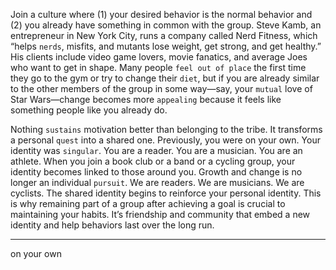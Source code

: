 Join a culture where (1) your desired behavior is the normal
behavior and (2) you already have something in common with the
group. Steve Kamb, an entrepreneur in New York City, runs a
company called Nerd Fitness, which “helps `nerds`, misfits, and
mutants lose weight, get strong, and get healthy.” His clients include
video game lovers, movie fanatics, and average Joes who want to get in
shape. Many people `feel out of place` the first time they go to the gym
or try to change their `diet`, but if you are already similar to the other
members of the group in some way—say, your `mutual` love of Star
Wars—change becomes more `appealing` because it feels like something
people like you already do.

Nothing `sustains` motivation better than belonging to the tribe. It
transforms a personal `quest` into a shared one. Previously, you were on
your own. Your identity was `singular`. You are a reader. You are a
musician. You are an athlete. When you join a book club or a band or
a cycling group, your identity becomes linked to those around you.
Growth and change is no longer an individual `pursuit`. We are readers.
We are musicians. We are cyclists. The shared identity begins to
reinforce your personal identity. This is why remaining part of a group
after achieving a goal is crucial to maintaining your habits. It’s
friendship and community that embed a new identity and help
behaviors last over the long run.

---
on your own